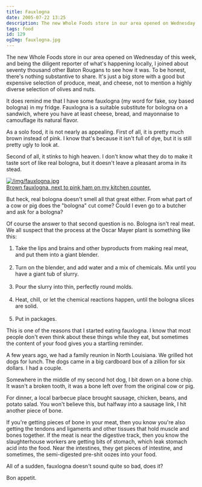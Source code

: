 ```yaml
---
title: Fauxlogna
date: 2005-07-22 13:25
description: The new Whole Foods store in our area opened on Wednesday of this week, and being the diligent reporter of what's happening locally, I joined about seventy thousand other Baton Rougans to see how it was.  To be honest, there's nothing substantive to share.  It's just a big store with a good but expensive selection of produce, meat, and cheese, not to mention a highly diverse selection of olives and nuts.
tags: food
id: 129
ogImg: fauxlogna.jpg
---
```

The new Whole Foods store in our area opened on Wednesday of this week, and being the diligent reporter of what's happening locally, I joined about seventy thousand other Baton Rougans to see how it was.  To be honest, there's nothing substantive to share.  It's just a big store with a good but expensive selection of produce, meat, and cheese, not to mention a highly diverse selection of olives and nuts.

It does remind me that I have some fauxlogna (my word for fake, soy based bologna) in my fridge.  Fauxlogna is a suitable substitute for bologna on a sandwich, where you have at least cheese, bread, and mayonnaise to camouflage its natural flavor.  

As a solo food, it is not nearly as appealing.  First of all, it is pretty much brown instead of pink.  I know that's because it isn't full of dye, but it is still pretty ugly to look at.  

Second of all, it stinks to high heaven.  I don't know what they do to make it taste sort of like real bologna, but it doesn't leave a pleasant aroma in its stead.

<a class="lightview alignright" href="/img/fauxlogna.jpg" data-lightview-caption="Brown fauxlogna, next to pink ham on my kitchen counter." data-lightview-group="group1" style="width:350px;"><img src="/img/fauxlogna.jpg" alt="/img/fauxlogna.jpg"><br><span class="caption">Brown fauxlogna, next to pink ham on my kitchen counter.</span></a>

But heck, real bologna doesn't smell all that great either.  From what part of a cow or pig does the "bologna" cut come?  Could I even go to a butcher and ask for a bologna?

Of course the answer to that second question is no.  Bologna isn't real meat.  We all suspect that the process at the Oscar Mayer plant is something like this:

<ol><li>Take the lips and brains and other byproducts from making real meat, and put them into a giant blender.<br /><br /></li><li>Turn on the blender, and add water and a mix of chemicals.  Mix until you have a giant tub of slurry.<br /><br /></li><li>Pour the slurry into thin, perfectly round molds.<br /><br /></li><li>Heat, chill, or let the chemical reactions happen, until the bologna slices are solid.<br /><br /></li><li>Put in packages.</li></ol>

This is one of the reasons that I started eating fauxlogna.  I know that most people don't even think about these things while they eat, but sometimes the content of your food gives you a startling reminder.

A few years ago, we had a family reunion in North Louisiana.  We grilled hot dogs for lunch.  The dogs came in a big cardboard box of a zillion for six dollars.  I had a couple.

Somewhere in the middle of my second hot dog, I bit down on a bone chip.  It wasn't a broken tooth, it was a bone left over from the original cow or pig.

For dinner, a local barbecue place brought sausage, chicken, beans, and potato salad.  You won't believe this, but halfway into a sausage link, I hit another piece of bone.

If you're getting pieces of bone in your meat, then you know you're also getting the tendons and ligaments and other tissues that hold muscle and bones together.  If the meat is near the digestive track, then you know the slaughterhouse workers are getting bits of stomach, which leak stomach acid into the food.  Near the intestines, they get pieces of intestine, and sometimes, the semi-digested pre-shit oozes into your food.

All of a sudden, fauxlogna doesn't sound quite so bad, does it?

Bon appetit.

